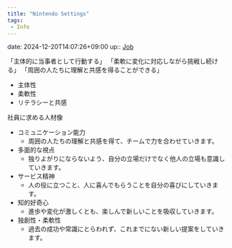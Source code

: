 ```yaml
---
title: "Nintendo Settings"
tags:
 - Info
---
```


date: 2024-12-20T14:07:26+09:00
up:: [Job](../Bar/Job.md)

「主体的に当事者として行動する」
「柔軟に変化に対応しながら挑戦し続ける」
「周囲の人たちに理解と共感を得ることができる」

- 主体性
- 柔軟性
- リテラシーと共感

社員に求める人材像
- コミュニケーション能力
	- 周囲の人たちの理解と共感を得て、チームで力を合わせていきます。
- 多面的な視点
	- 独りよがりにならないよう、自分の立場だけでなく他人の立場も意識していきます。
- サービス精神
	- 人の役に立つこと、人に喜んでもらうことを自分の喜びにしていきます。
- 知的好奇心
	- 進歩や変化が激しくとも、楽しんで新しいことを吸収していきます。
- 独創性・柔軟性
	- 過去の成功や常識にとらわれず、これまでにない新しい提案をしていきます。